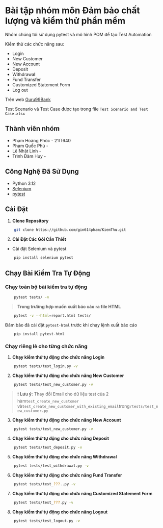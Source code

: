 # Bài tập nhóm môn Đảm bảo chất lượng và kiểm thử phần mềm

Nhóm chúng tôi sử dụng pytest và mô hình POM để tạo Test Automation

Kiểm thử các chức năng sau:

- Login
- New Customer
- New Account
- Deposit
- Withdrawal
- Fund Transfer
- Customized Statement Form
- Log out

Trên web [Guru99Bank](http://www.demo.guru99.com/V4/)

Test Scenario và Test Case được tạo trong file `Test Scenario and Test Case.xlsx`

## Thành viên nhóm

- Phạm Hoàng Phúc - 21IT640
- Phạm Quốc Phú -
- Lê Nhật Linh -
- Trình Đàm Huy -

## Công Nghệ Đã Sử Dụng

- Python 3.12
- [Selenium](https://www.selenium.dev/)
- [pytest](https://pytest.org/)

## Cài Đặt

1. **Clone Repository**

```bash
    git clone https://github.com/gin614pham/KiemThu.git
```

2. **Cài Đặt Các Gói Cần Thiết**

- Cài đặt Selenium và pytest

```bash
    pip install selenium pytest
```

## Chạy Bài Kiểm Tra Tự Động

### Chạy toàn bộ bài kiểm tra tự động

```bash
    pytest tests/ -v
```

> **Trong trường hợp muốn xuất báo cáo ra file HTML**

```bash
    pytest -v --html=report.html tests/
```

Đảm bảo đã cài đặt `pytest-html` trước khi chạy lệnh xuất báo cáo

```bash
    pip install pytest-html
```

### Chạy riêng lẻ cho từng chức năng

1. **Chạy kiểm thử tự động cho chức năng Login**

```bash
    pytest tests/test_login.py -v
```

2. **Chạy kiểm thử tự động cho chức năng New Customer**

```bash
    pytest tests/test_new_customer.py -v
```

> ❗ **Lưu ý:** Thay đổi Email cho dữ liệu test của 2 hàm`test_create_new_customer` và`test_create_new_customer_with_existing_email`trong`/tests/test_new_customer.py`

3. **Chạy kiểm thử tự động cho chức năng New Account**

```bash
    pytest tests/test_new_customer.py -v
```

4. **Chạy kiểm thử tự động cho chức năng Deposit**

```bash
    pytest tests/test_deposit.py -v
```

5. **Chạy kiểm thử tự động cho chức năng Withdrawal**

```bash
    pytest tests/test_withdrawal.py -v
```

6. **Chạy kiểm thử tự động cho chức năng Fund Transfer**

```bash
    pytest tests/test_???..py -v
```

7. **Chạy kiểm thử tự động cho chức năng Customized Statement Form**

```bash
    pytest tests/test_???.py -v
```

8. **Chạy kiểm thử tự động cho chức năng Logout**

```bash
    pytest tests/test_logout.py -v
```
